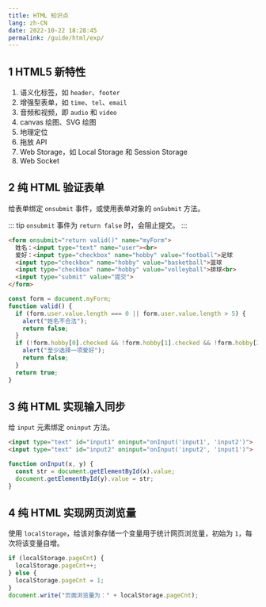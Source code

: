 ```yaml
---
title: HTML 知识点
lang: zh-CN
date: 2022-10-22 18:28:45
permalink: /guide/html/exp/
---
```


## 1 HTML5 新特性

1. 语义化标签，如 `header`、`footer`
2. 增强型表单，如 `time`、`tel`、`email`
3. 音频和视频，即 `audio` 和 `video`
4. canvas 绘图、SVG 绘图
5. 地理定位
6. 拖放 API
7. Web Storage，如 Local Storage 和 Session Storage
8. Web Socket

## 2 纯 HTML 验证表单

给表单绑定 `onsubmit` 事件，或使用表单对象的 `onSubmit` 方法。

::: tip
`onsubmit` 事件为 `return false` 时，会阻止提交。
:::

```html
<form onsubmit="return valid()" name="myForm">
  姓名：<input type="text" name="user"><br>
  爱好：<input type="checkbox" name="hobby" value="football">足球
  <input type="checkbox" name="hobby" value="basketball">篮球
  <input type="checkbox" name="hobby" value="volleyball">排球<br>
  <input type="submit" value="提交">
</form>
```

```javascript
const form = document.myForm;
function valid() {
  if (form.user.value.length === 0 || form.user.value.length > 5) {
    alert("姓名不合法");
    return false;
  }
  if (!form.hobby[0].checked && !form.hobby[1].checked && !form.hobby[2].checked) {
    alert("至少选择一项爱好");
    return false;
  }
  return true;
}
```

## 3 纯 HTML 实现输入同步

给 `input` 元素绑定 `oninput` 方法。

```html
<input type="text" id="input1" oninput="onInput('input1', 'input2')">
<input type="text" id="input2" oninput="onInput('input2', 'input1')">
```

```javascript
function onInput(x, y) {
  const str = document.getElementById(x).value;
  document.getElementById(y).value = str;
}
```

## 4 纯 HTML 实现网页浏览量

使用 `localStorage`，给该对象存储一个变量用于统计网页浏览量，初始为 `1`，每次将该变量自增。

```javascript
if (localStorage.pageCnt) {
  localStorage.pageCnt++;
} else {
  localStorage.pageCnt = 1;
}
document.write("页面浏览量为：" + localStorage.pageCnt);
```
